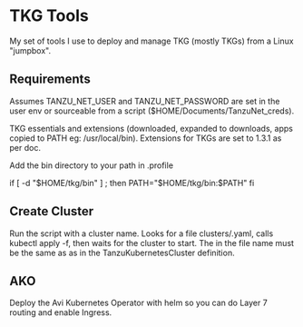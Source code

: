 # TKG Tools

My set of tools I use to deploy and manage TKG (mostly TKGs) from a Linux "jumpbox".

## Requirements

Assumes TANZU_NET_USER and TANZU_NET_PASSWORD are set in the user env or sourceable from a script 
($HOME/Documents/TanzuNet_creds).

TKG essentials and extensions (downloaded, expanded to downloads, apps copied to PATH eg: /usr/local/bin).  Extensions for
TKGs are set to 1.3.1 as per doc.

Add the bin directory to your path in .profile

if [ -d "$HOME/tkg/bin" ] ; then
    PATH="$HOME/tkg/bin:$PATH"
fi

## Create Cluster

Run the script with a cluster name.  Looks for a file clusters/<name>.yaml, calls kubectl apply -f, then waits
for the cluster to start.  The <name> in the file name must be the same as as in the TanzuKubernetesCluster definition.

## AKO

Deploy the Avi Kubernetes Operator with helm so you can do Layer 7 routing and enable Ingress.
